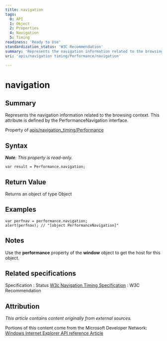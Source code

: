 ```yaml
---
title: navigation
tags:
  0: API
  1: Object
  2: Properties
  4: Navigation
  5: Timing
readiness: 'Ready to Use'
standardization_status: 'W3C Recommendation'
summary: 'Represents the navigation information related to the browsing context. This attribute is defined by the PerformanceNavigation interface.'
uri: 'apis/navigation timing/Performance/navigation'

---
```

# navigation

## Summary

Represents the navigation information related to the browsing context. This attribute is defined by the PerformanceNavigation interface.

<span data-meta="applies_to" data-type="key">Property of <span data-type="value">[apis/navigation\_timing/Performance](/apis/navigation_timing/Performance)</span></span>

## Syntax

***Note**: This property is read-only.*

``` {.js}
var result = Performance.navigation;
```

## Return Value

<span data-meta="return" data-type="key">Returns an object of type <span data-type="value">Object</span></span>

## Examples

``` {.js}
var perfnav = performance.navigation;
alert(perfnav); // "[object PerformanceNavigation]"
```

## Notes

Use the **performance** property of the **window** object to get the host for this object.

## Related specifications

Specification
:   Status
[W3c Navigation Timing Specification](http://www.w3.org/TR/navigation-timing/)
:   W3C Recommendation

## Attribution

*This article contains content originally from external sources.*

Portions of this content come from the Microsoft Developer Network: [Windows Internet Explorer API reference Article](http://msdn.microsoft.com/en-us/library/ie/hh828809%28v=vs.85%29.aspx)


